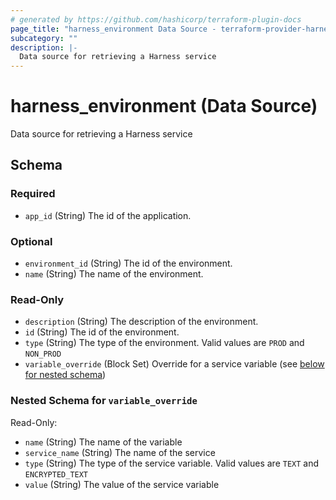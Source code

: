 ```yaml
---
# generated by https://github.com/hashicorp/terraform-plugin-docs
page_title: "harness_environment Data Source - terraform-provider-harness"
subcategory: ""
description: |-
  Data source for retrieving a Harness service
---
```


# harness_environment (Data Source)

Data source for retrieving a Harness service



<!-- schema generated by tfplugindocs -->
## Schema

### Required

- `app_id` (String) The id of the application.

### Optional

- `environment_id` (String) The id of the environment.
- `name` (String) The name of the environment.

### Read-Only

- `description` (String) The description of the environment.
- `id` (String) The id of the environment.
- `type` (String) The type of the environment. Valid values are `PROD` and `NON_PROD`
- `variable_override` (Block Set) Override for a service variable (see [below for nested schema](#nestedblock--variable_override))

<a id="nestedblock--variable_override"></a>
### Nested Schema for `variable_override`

Read-Only:

- `name` (String) The name of the variable
- `service_name` (String) The name of the service
- `type` (String) The type of the service variable. Valid values are `TEXT` and `ENCRYPTED_TEXT`
- `value` (String) The value of the service variable
